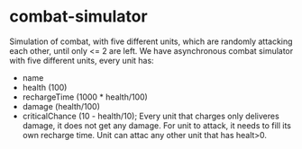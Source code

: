 # combat-simulator
Simulation of combat, with five different units, which are randomly attacking each other, until only &lt;= 2 are left.
We have asynchronous combat simulator with five different units, every unit has: 
- name
-	health (100)
-	rechargeTime (1000 * health/100)
-	damage (health/100)
-	criticalChance (10 - health/10);
Every unit that charges only deliveres damage, it does not get any damage. For unit to attack, it needs to fill its own recharge time. Unit can attac any other unit that has healt>0.

